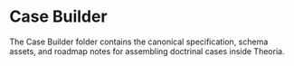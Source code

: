 # Case Builder

The Case Builder folder contains the canonical specification, schema assets, and roadmap notes for assembling doctrinal cases inside Theoria.
